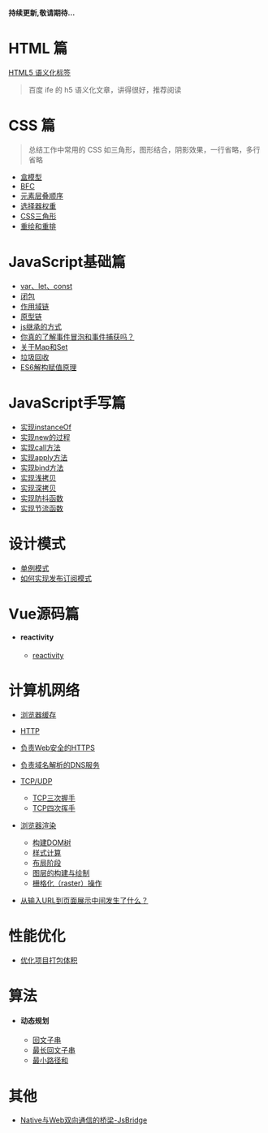 **持续更新,敬请期待...**

# HTML 篇

[HTML5 语义化标签](https://rainylog.com/post/ife-note-1/)

> 百度 ife 的 h5 语义化文章，讲得很好，推荐阅读

# CSS 篇

> 总结工作中常用的 CSS 如三角形，图形结合，阴影效果，一行省略，多行省略

- [盒模型](https://github.com/Wild-bit/myBlog/blob/main/CSS%E5%9F%BA%E7%A1%80/%E5%9F%BA%E7%A1%80%E7%AF%87.md#css%E7%9B%92%E6%A8%A1%E5%9E%8B)
- [BFC](https://github.com/Wild-bit/myBlog/blob/main/CSS%E5%9F%BA%E7%A1%80/%E5%9F%BA%E7%A1%80%E7%AF%87.md#bfc)
- [元素层叠顺序](https://github.com/Wild-bit/myBlog/blob/main/CSS%E5%9F%BA%E7%A1%80/%E5%9F%BA%E7%A1%80%E7%AF%87.md#%E5%85%83%E7%B4%A0%E5%B1%82%E5%8F%A0%E9%A1%BA%E5%BA%8F)
- [选择器权重](https://github.com/Wild-bit/myBlog/blob/main/CSS%E5%9F%BA%E7%A1%80/%E5%9F%BA%E7%A1%80%E7%AF%87.md#%E9%80%89%E6%8B%A9%E5%99%A8%E6%9D%83%E9%87%8D)
- [CSS三角形](https://github.com/Wild-bit/myBlog/blob/main/CSS%E5%9F%BA%E7%A1%80/%E5%9F%BA%E7%A1%80%E7%AF%87.md#css-%E4%B8%89%E8%A7%92%E5%BD%A2)
- [重绘和重排](https://github.com/Wild-bit/myBlog/blob/main/CSS%E5%9F%BA%E7%A1%80/%E5%9F%BA%E7%A1%80%E7%AF%87.md#%E9%87%8D%E7%BB%98%E5%92%8C%E5%9B%9E%E6%B5%81%E9%87%8D%E6%8E%92)
# JavaScript基础篇

- [var、let、const](https://github.com/Wild-bit/myBlog/issues/1)
- [闭包](https://github.com/Wild-bit/myBlog/issues/2)
- [作用域链](https://github.com/Wild-bit/myBlog/issues/3)
- [原型链](https://github.com/Wild-bit/myBlog/issues/4)
- [js继承的方式](https://github.com/Wild-bit/myBlog/issues/19)
- [你真的了解事件冒泡和事件捕获吗？](https://juejin.cn/post/6844903834075021326)
- [关于Map和Set](https://github.com/Wild-bit/myBlog/issues/5)
- [垃圾回收](https://github.com/Wild-bit/myBlog/issues/18)
- [ES6解构赋值原理](https://github.com/Wild-bit/myBlog/issues/20)

# JavaScript手写篇
- [实现instanceOf](https://github.com/Wild-bit/myBlog/issues/21)
- [实现new的过程](https://github.com/Wild-bit/myBlog/issues/22)
- [实现call方法](https://github.com/Wild-bit/myBlog/issues/23)
- [实现apply方法](https://github.com/Wild-bit/myBlog/issues/24)
- [实现bind方法](https://github.com/Wild-bit/myBlog/issues/25)
- [实现浅拷贝](https://github.com/Wild-bit/myBlog/issues/27)
- [实现深拷贝](https://github.com/Wild-bit/myBlog/issues/28)
- [实现防抖函数](https://github.com/Wild-bit/myBlog/issues/30)
- [实现节流函数](https://github.com/Wild-bit/myBlog/issues/30)

# 设计模式
- [单例模式](https://github.com/Wild-bit/myBlog/issues/31)
- [如何实现发布订阅模式](https://github.com/Wild-bit/myBlog/issues/29)
# Vue源码篇
- #### reactivity
  - [reactivity](https://github.com/Wild-bit/myBlog/blob/main/Vue/Reactivity-Vue3/Reactivity.md)

# 计算机网络

- [浏览器缓存](https://github.com/Wild-bit/myBlog/issues/6)
- [HTTP](https://github.com/Wild-bit/myBlog/issues/13)
- [负责Web安全的HTTPS](https://github.com/Wild-bit/myBlog/issues/7)
- [负责域名解析的DNS服务](https://github.com/Wild-bit/myBlog/issues/8)
- [TCP/UDP](https://github.com/Wild-bit/myBlog/issues/9)
  - [TCP三次握手](https://github.com/Wild-bit/myBlog/issues/15)
  - [TCP四次挥手](https://github.com/Wild-bit/myBlog/issues/16)
  <!-- - [TCP的队首阻塞](https://github.com/Wild-bit/myBlog/issues/17) -->

- [浏览器渲染](https://github.com/Wild-bit/myBlog/issues/32)
  - [构建DOM树](https://github.com/Wild-bit/myBlog/issues/32)
  - [样式计算](https://github.com/Wild-bit/myBlog/issues/32)
  - [布局阶段](https://github.com/Wild-bit/myBlog/issues/32)
  - [图层的构建与绘制](https://github.com/Wild-bit/myBlog/issues/32)
  - [栅格化（raster）操作](https://github.com/Wild-bit/myBlog/issues/32)
- [从输入URL到页面展示中间发生了什么？](https://github.com/Wild-bit/myBlog/issues/33)

# 性能优化
- [优化项目打包体积](https://github.com/Wild-bit/myBlog/issues/14)


# 算法

- #### 动态规划
  - [回文子串](https://github.com/Wild-bit/myBlog/issues/12)
  - [最长回文子串](https://github.com/Wild-bit/myBlog/issues/11)
  - [最小路径和](https://github.com/Wild-bit/myBlog/issues/10)


# 其他
- [Native与Web双向通信的桥梁-JsBridge](https://github.com/Wild-bit/myBlog/issues/26)